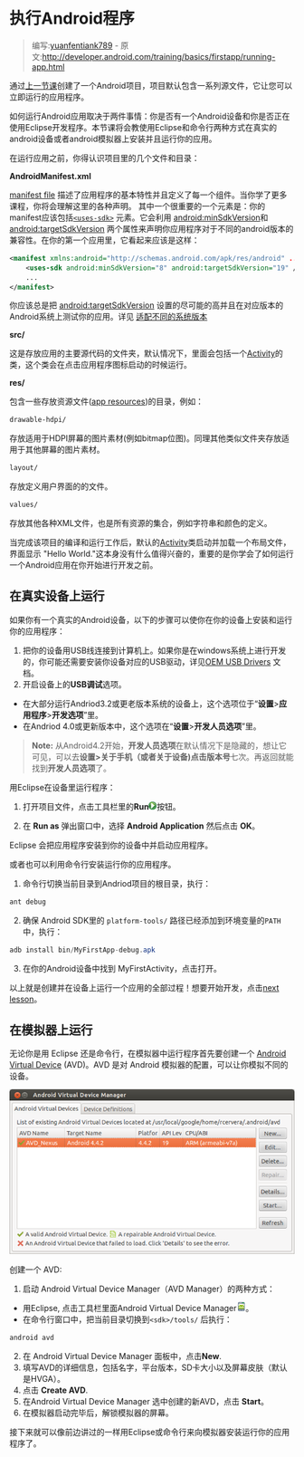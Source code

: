 # 执行Android程序

> 编写:[yuanfentiank789](https://github.com/yuanfentiank789) - 原文:<http://developer.android.com/training/basics/firstapp/running-app.html>

通过[上一节课](creating-project.html)创建了一个Android项目，项目默认包含一系列源文件，它让您可以立即运行的应用程序。

如何运行Android应用取决于两件事情：你是否有一个Android设备和你是否正在使用Eclipse开发程序。本节课将会教使用Eclipse和命令行两种方式在真实的android设备或者android模拟器上安装并且运行你的应用。

在运行应用之前，你得认识项目里的几个文件和目录：

**AndroidManifest.xml**

[manifest file](http://developer.android.com/guide/topics/manifest/manifest-intro.html) 描述了应用程序的基本特性并且定义了每一个组件。当你学了更多课程，你将会理解这里的各种声明。
其中一个很重要的一个元素是：你的manifest应该包括[`<uses-sdk>`](http://developer.android.com/guide/topics/manifest/uses-sdk-element.html) 元素。它会利用 [android:minSdkVersion](http://developer.android.com/guide/topics/manifest/uses-sdk-element.html#min)和 [android:targetSdkVersion](http://developer.android.com/guide/topics/manifest/uses-sdk-element.html#target) 两个属性来声明你应用程序对于不同的android版本的兼容性。在你的第一个应用里，它看起来应该是这样：

```xml
<manifest xmlns:android="http://schemas.android.com/apk/res/android" ... >
    <uses-sdk android:minSdkVersion="8" android:targetSdkVersion="19" />
    ...
</manifest>
```

你应该总是把 [android:targetSdkVersion](http://developer.android.com/guide/topics/manifest/uses-sdk-element.html#target) 设置的尽可能的高并且在对应版本的Android系统上测试你的应用。详见 [适配不同的系统版本](../supporting-devices/platforms.html)

**src/**

这是存放应用的主要源代码的文件夹，默认情况下，里面会包括一个[Activity](http://developer.android.com/reference/android/app/Activity.html)的类，这个类会在点击应用程序图标启动的时候运行。

**res/**

包含一些存放资源文件([app resources](http://developer.android.com/guide/topics/resources/overview.html))的目录，例如：

```xml
drawable-hdpi/
```

存放适用于HDPI屏幕的图片素材(例如bitmap位图)。同理其他类似文件夹存放适用于其他屏幕的图片素材。

```xml
layout/
```

存放定义用户界面的的文件。

```xml
values/
```

存放其他各种XML文件，也是所有资源的集合，例如字符串和颜色的定义。

当完成该项目的编译和运行工作后，默认的[Activity](http://developer.android.com/reference/android/app/Activity.html)类启动并加载一个布局文件，界面显示 "Hello World."这本身没有什么值得兴奋的，重要的是你学会了如何运行一个Android应用在你开始进行开发之前。

## 在真实设备上运行

如果你有一个真实的Android设备，以下的步骤可以使你在你的设备上安装和运行你的应用程序：

1. 把你的设备用USB线连接到计算机上。如果你是在windows系统上进行开发的，你可能还需要安装你设备对应的USB驱动，详见[OEM USB Drivers](http://developer.android.com/tools/extras/oem-usb.html) 文档。
2. 开启设备上的**USB调试**选项。
  * 在大部分运行Andriod3.2或更老版本系统的设备上，这个选项位于“**设置**>**应用程序**>**开发选项**”里。
  * 在Andriod 4.0或更新版本中，这个选项在“**设置**>**开发人员选项**”里。

   > **Note:** 从Android4.2开始，**开发人员选项**在默认情况下是隐藏的，想让它可见，可以去**设置>关于手机（或者关于设备)**点击**版本号**七次。再返回就能找到**开发人员选项**了。

用Eclipse在设备里运行程序：

1. 打开项目文件，点击工具栏里的**Run**<img src="eclipse-run.png" />按钮。

2. 在 **Run as** 弹出窗口中，选择 **Android Application** 然后点击 **OK**。

Eclipse 会把应用程序安装到你的设备中并启动应用程序。

或者也可以利用命令行安装运行你的应用程序。

1. 命令行切换当前目录到Andriod项目的根目录，执行：

```java
ant debug
```

2. 确保 Android SDK里的 `platform-tools/` 路径已经添加到环境变量的`PATH`中，执行：

```java
adb install bin/MyFirstApp-debug.apk
```

3. 在你的Android设备中找到 MyFirstActivity，点击打开。

以上就是创建并在设备上运行一个应用的全部过程！想要开始开发，点击[next lesson](building-ui.html)。

## 在模拟器上运行

无论你是用 Eclipse 还是命令行，在模拟器中运行程序首先要创建一个 [Android Virtual Device](http://developer.android.com/tools/devices/index.html) (AVD)。AVD 是对 Android 模拟器的配置，可以让你模拟不同的设备。

![avds-config](avds-config.png)

创建一个 AVD:
1. 启动 Android Virtual Device Manager（AVD Manager）的两种方式：
  * 用Eclipse, 点击工具栏里面Android Virtual Device Manager<img src="avd_manager.png" />。
  * 在命令行窗口中，把当前目录切换到`<sdk>/tools/` 后执行：

```java
android avd
```

2. 在 Android Virtual Device Manager 面板中，点击**New**.
3. 填写AVD的详细信息，包括名字，平台版本，SD卡大小以及屏幕皮肤（默认是HVGA）。
4. 点击 **Create AVD**.
5. 在Android Virtual Device Manager 选中创建的新AVD，点击 **Start**。
6. 在模拟器启动完毕后，解锁模拟器的屏幕。

接下来就可以像前边讲过的一样用Eclipse或命令行来向模拟器安装运行你的应用程序了。
